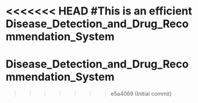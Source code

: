 <<<<<<< HEAD
#This is an efficient Disease_Detection_and_Drug_Recommendation_System
=======
# Disease_Detection_and_Drug_Recommendation_System
>>>>>>> e5a4069 (Initial commit)
